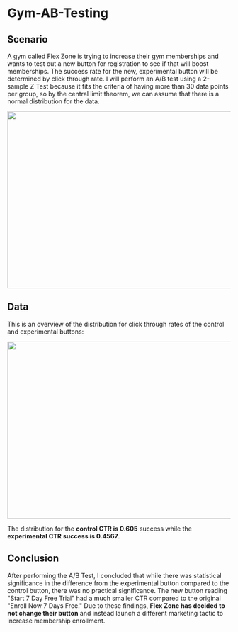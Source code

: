 # Gym-AB-Testing
## Scenario
A gym called Flex Zone is trying to increase their gym memberships and wants to test out a new button for registration to see if that will boost memberships. The success rate for the new, experimental button will be determined by click through rate. I will perform an A/B test using a 2-sample Z Test because it fits the criteria of having more than 30 data points per group, so by the central limit theorem, we can assume that there is a normal distribution for the data.

<img src="https://github.com/user-attachments/assets/a20d0366-690d-4697-ab05-799d4b740607" width="700" height="400">


## Data
This is an overview of the distribution for click through rates of the control and experimental buttons:

<img src="https://github.com/user-attachments/assets/13abb6c5-b1d2-4b00-8bc7-ab625fd467a5" width="700" height="400">

The distribution for the **control CTR is 0.605** success while the **experimental CTR success is 0.4567**.

## Conclusion
After performing the A/B Test, I concluded that while there was statistical significance in the difference from the experimental button compared to the control button, there was no practical significance. The new button reading "Start 7 Day Free Trial" had a much smaller CTR compared to the original "Enroll Now 7 Days Free." Due to these findings, **Flex Zone has decided to not change their button** and instead launch a different marketing tactic to increase membership enrollment. 
